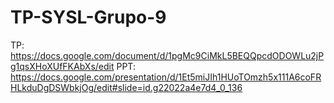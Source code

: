 # TP-SYSL-Grupo-9

TP: https://docs.google.com/document/d/1pgMc9CiMkL5BEQQpcdODOWLu2jPg1qsXHoXUfFKAbXs/edit
PPT: https://docs.google.com/presentation/d/1Et5miJIh1HUoTOmzh5x111A6coFRHLkduDgDSWbkjOg/edit#slide=id.g22022a4e7d4_0_136
